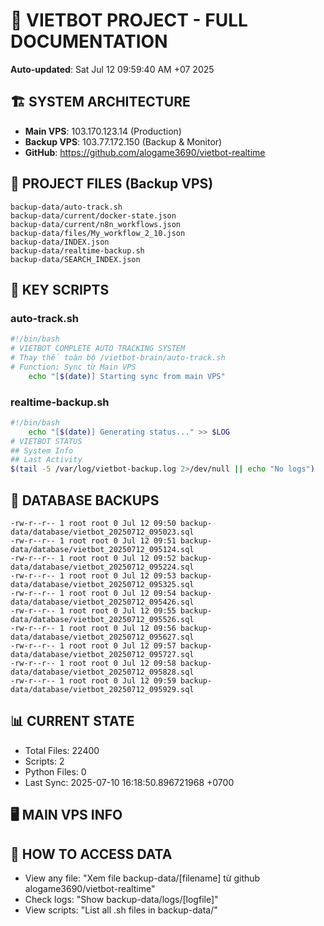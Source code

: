 # 🤖 VIETBOT PROJECT - FULL DOCUMENTATION
**Auto-updated**: Sat Jul 12 09:59:40 AM +07 2025

## 🏗️ SYSTEM ARCHITECTURE
- **Main VPS**: 103.170.123.14 (Production)
- **Backup VPS**: 103.77.172.150 (Backup & Monitor)
- **GitHub**: https://github.com/alogame3690/vietbot-realtime

## 📁 PROJECT FILES (Backup VPS)
```
backup-data/auto-track.sh
backup-data/current/docker-state.json
backup-data/current/n8n_workflows.json
backup-data/files/My_workflow_2_10.json
backup-data/INDEX.json
backup-data/realtime-backup.sh
backup-data/SEARCH_INDEX.json
```

## 🔧 KEY SCRIPTS
### auto-track.sh
```bash
#!/bin/bash
# VIETBOT COMPLETE AUTO TRACKING SYSTEM
# Thay thế toàn bộ /vietbot-brain/auto-track.sh
# Function: Sync từ Main VPS
    echo "[$(date)] Starting sync from main VPS"
```
### realtime-backup.sh
```bash
#!/bin/bash
    echo "[$(date)] Generating status..." >> $LOG
# VIETBOT STATUS
## System Info
## Last Activity
$(tail -5 /var/log/vietbot-backup.log 2>/dev/null || echo "No logs")
```

## 💾 DATABASE BACKUPS
```
-rw-r--r-- 1 root root 0 Jul 12 09:50 backup-data/database/vietbot_20250712_095023.sql
-rw-r--r-- 1 root root 0 Jul 12 09:51 backup-data/database/vietbot_20250712_095124.sql
-rw-r--r-- 1 root root 0 Jul 12 09:52 backup-data/database/vietbot_20250712_095224.sql
-rw-r--r-- 1 root root 0 Jul 12 09:53 backup-data/database/vietbot_20250712_095325.sql
-rw-r--r-- 1 root root 0 Jul 12 09:54 backup-data/database/vietbot_20250712_095426.sql
-rw-r--r-- 1 root root 0 Jul 12 09:55 backup-data/database/vietbot_20250712_095526.sql
-rw-r--r-- 1 root root 0 Jul 12 09:56 backup-data/database/vietbot_20250712_095627.sql
-rw-r--r-- 1 root root 0 Jul 12 09:57 backup-data/database/vietbot_20250712_095727.sql
-rw-r--r-- 1 root root 0 Jul 12 09:58 backup-data/database/vietbot_20250712_095828.sql
-rw-r--r-- 1 root root 0 Jul 12 09:59 backup-data/database/vietbot_20250712_095929.sql
```

## 📊 CURRENT STATE
- Total Files: 22400
- Scripts: 2
- Python Files: 0
- Last Sync: 2025-07-10 16:18:50.896721968 +0700

## 🖥️ MAIN VPS INFO


## 🚨 HOW TO ACCESS DATA
- View any file: "Xem file backup-data/[filename] từ github alogame3690/vietbot-realtime"
- Check logs: "Show backup-data/logs/[logfile]"
- View scripts: "List all .sh files in backup-data/"
